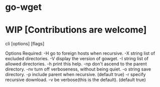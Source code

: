 # go-wget

# WIP [Contributions are welcome]

cli [options] [flags] <url> 

Options Required:
  -H    go to foreign hosts when recursive.
  -X string
        list of excluded directories.
  -V    display the version of gowget.
  -I string
        list of allowed directories.
  -h    print this help.
  -np
        don't ascend to the parent directory.
  -nv
        turn off verboseness, without being quiet.
  -o string
        save directory.
  -p    include parent when recursive. (default true)
  -r    specify recursive download.
  -v    be verbose(this is the default). (default true)